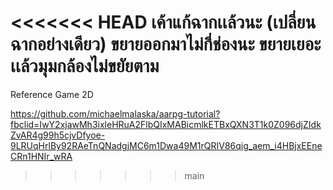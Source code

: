 <<<<<<< HEAD
เค้าแก้ฉากเเล้วนะ (เปลี่ยนฉากอย่างเดียว) ขยายออกมาไม่กี่ช่องนะ ขยายเยอะเเล้วมุมกล้องไม่ขยัยตาม
=======
Reference Game 2D


https://github.com/michaelmalaska/aarpg-tutorial?fbclid=IwY2xjawMh3ixleHRuA2FlbQIxMABicmlkETBxQXN3T1k0Z096djZIdkZvAR4g99h5cjvDfyoe-9LRUqHrlBy92RAeTnQNadgjMC6m1Dwa49M1rQRIV86qig_aem_i4HBjxEEneCRn1HNIr_wRA
>>>>>>> main
